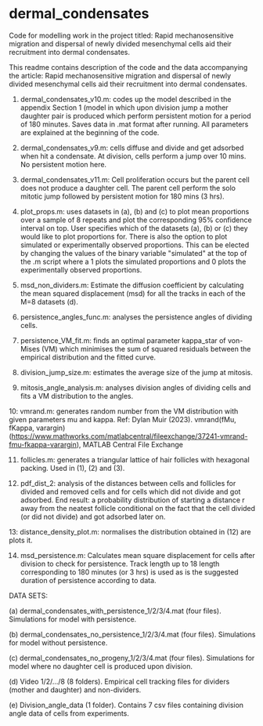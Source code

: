 # dermal_condensates
Code for modelling work in the project titled: Rapid mechanosensitive migration and dispersal of newly divided mesenchymal cells aid their recruitment into dermal condensates.

This readme contains description of the code and the data accompanying the article: Rapid mechanosensitive migration and dispersal of newly divided mesenchymal cells aid their recruitment into dermal condensates.

1. dermal_condensates_v10.m: codes up the model described in the appendix Section 1 (model in which upon division jump a mother daughter pair is produced which perform persistent motion for a period of 180 minutes. Saves data in .mat format after running. All parameters are explained at the beginning of the code.

2. dermal_condensates_v9.m: cells diffuse and divide and get adsorbed when hit a condensate. At division, cells perform a jump over 10 mins. No persistent motion here.

3. dermal_condensates_v11.m: Cell proliferation occurs but the parent cell does not produce a daughter cell. The parent cell perform the solo mitotic jump followed by persistent motion for 180 mins (3 hrs).

4. plot_props.m: uses datasets in (a), (b) and (c) to plot mean proportions over a sample of 8 repeats and plot the corresponding 95% confidence interval on top. User specifies which of the datasets (a), (b) or (c) they would like to plot proportions for. There is also the option to plot simulated or experimentally observed proportions. This can be elected by changing the values of the binary variable "simulated" at the top of the .m script where a 1 plots the simulated proportions and 0 plots the experimentally observed proportions.

5. msd_non_dividers.m: Estimate the diffusion coefficient by calculating the
mean squared displacement (msd) for all the tracks in each of the M=8 datasets (d).

6. persistence_angles_func.m: analyses the persistence angles of dividing cells.

7. persistence_VM_fit.m: finds an optimal parameter kappa_star of von-Mises (VM) which minimises the sum of squared residuals between the empirical distribution and the fitted curve.

8. division_jump_size.m: estimates the average size of the jump at mitosis.

9. mitosis_angle_analysis.m: analyses division angles of dividing cells and fits a VM distribution to the angles.

10: vmrand.m: generates random number from the VM distribution with given parameters mu and kappa. Ref: Dylan Muir (2023). vmrand(fMu, fKappa, varargin) (https://www.mathworks.com/matlabcentral/fileexchange/37241-vmrand-fmu-fkappa-varargin), MATLAB Central File Exchange

11. follicles.m: generates a triangular lattice of hair follicles with hexagonal packing. Used in (1), (2) and (3).

12. pdf_dist_2: analysis of the distances between cells and follicles for divided and removed cells and for cells which did not divide and got adsorbed.
End result: a probability distribution of starting a distance r away from the neatest follicle conditional on the fact that the cell divided (or did not divide) and got adsorbed later on.

13: distance_density_plot.m: normalises the distribution obtained in (12) are plots it.

14. msd_persistence.m: Calculates mean square displacement for cells after division to check for persistence. Track length up to 18 length corresponding to 180 minutes (or 3 hrs) is used as is the suggested duration of persistence according to data.

DATA SETS:

(a) dermal_condensates_with_persistence_1/2/3/4.mat (four files). Simulations for model with persistence.

(b) dermal_condensates_no_persistence_1/2/3/4.mat (four files). Simulations for model without persistence.

(c) dermal_condensates_no_progeny_1/2/3/4.mat (four files). Simulations for model where no daughter cell is produced upon division.

(d) Video 1/2/.../8 (8 folders). Empirical cell tracking files for dividers (mother and daughter) and non-dividers.

(e) Division_angle_data (1 folder). Contains 7 csv files containing division angle data of cells from experiments.


